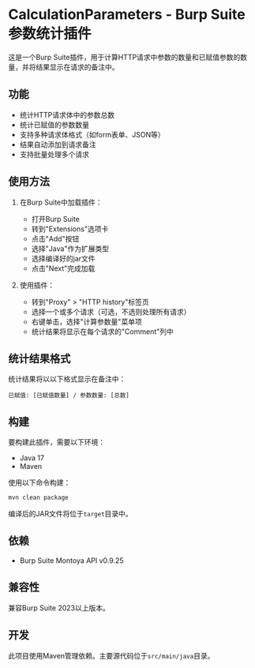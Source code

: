 # CalculationParameters - Burp Suite参数统计插件

这是一个Burp Suite插件，用于计算HTTP请求中参数的数量和已赋值参数的数量，并将结果显示在请求的备注中。

## 功能

- 统计HTTP请求体中的参数总数
- 统计已赋值的参数数量
- 支持多种请求体格式（如form表单、JSON等）
- 结果自动添加到请求备注
- 支持批量处理多个请求

## 使用方法

1. 在Burp Suite中加载插件：
   - 打开Burp Suite
   - 转到"Extensions"选项卡
   - 点击"Add"按钮
   - 选择"Java"作为扩展类型
   - 选择编译好的jar文件
   - 点击"Next"完成加载

2. 使用插件：
   - 转到"Proxy" > "HTTP history"标签页
   - 选择一个或多个请求（可选，不选则处理所有请求）
   - 右键单击，选择"计算参数量"菜单项
   - 统计结果将显示在每个请求的"Comment"列中

## 统计结果格式

统计结果将以以下格式显示在备注中：
```
已赋值: [已赋值数量] / 参数数量: [总数] 
```

## 构建

要构建此插件，需要以下环境：
- Java 17
- Maven

使用以下命令构建：
```bash
mvn clean package
```

编译后的JAR文件将位于`target`目录中。

## 依赖

- Burp Suite Montoya API v0.9.25

## 兼容性

兼容Burp Suite 2023以上版本。

## 开发

此项目使用Maven管理依赖。主要源代码位于`src/main/java`目录。 